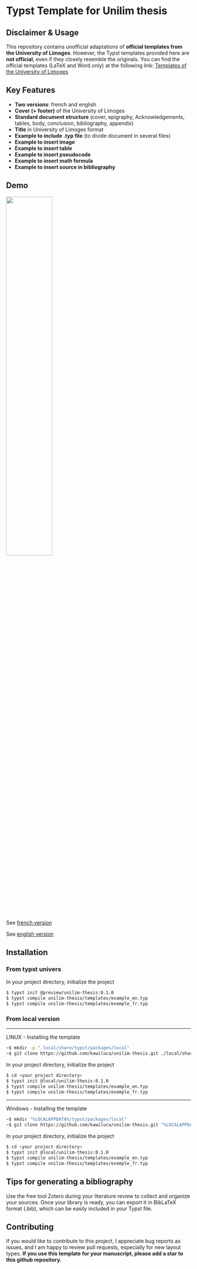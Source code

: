 # Typst Template for Unilim thesis

## Disclaimer & Usage

This repository contains unofficial adaptations of **official templates from the University of Limoges**. However, the Typst templates provided here are **not official**, even if they closely resemble the originals. You can find the official templates (LaTeX and Word only) at the following link: [Templates of the University of Limoges](https://support.unilim.fr/publications-et-redaction/depot-et-modeles-de-documents/telecharger-un-modele-de-document/)

## Key Features
- **Two versions**: french and english
- **Cover (+ footer)** of the University of Limoges
- **Standard document structure** (cover, epigraphy, Acknowledgements, tables, body, conclusion, bibliography, appendix)
- **Title** in University of Limoges format
- **Example to include .typ file** (to divide document in several files)
- **Example to insert image**
- **Example to insert table**
- **Example to insert pseudocode**
- **Example to insert math formula**
- **Example to insert source in bibliography**

## Demo

<img src="https://raw.githubusercontent.com/kawiluca/unilim-thesis/refs/heads/main/0.1.0/asset/thumbail.png" width="50%">


See [french version](./preview/preview_fr.pdf)

See [english version](./preview/preview_en.pdf)

## Installation

### From typst univers

In your project directory, initialize the project
```sh
$ typst init @preview/unilim-thesis:0.1.0
$ typst compile unilim-thesis/templates/example_en.typ
$ typst compile unilim-thesis/templates/exemple_fr.typ
```

### From local version 

---
LINUX - Installing the template
```sh
~$ mkdir -p ".local/share/typst/packages/local"
~$ git clone https://github.com/kawiluca/unilim-thesis.git ./local/share/typst/local
```

In your project directory, initialize the project
```sh
$ cd <your project directory>
$ typst init @local/unilim-thesis:0.1.0
$ typst compile unilim-thesis/templates/example_en.typ
$ typst compile unilim-thesis/templates/exemple_fr.typ
```
---
Windows - Installing the template
```sh
~$ mkdir "%LOCALAPPDATA%/typst/packages/local"
~$ git clone https://github.com/kawiluca/unilim-thesis.git "%LOCALAPPDATA%/typst/packages/local"
```

In your project directory, initialize the project
```sh
$ cd <your project directory>
$ typst init @local/unilim-thesis:0.1.0
$ typst compile unilim-thesis/templates/example_en.typ
$ typst compile unilim-thesis/templates/exemple_fr.typ
```



## Tips for generating a bibliography
Use the free tool Zotero during your literature review to collect and organize your sources. Once your library is ready, you can export it in BibLaTeX format (.bib), which can be easily included in your Typst file.

## Contributing

If you would like to contribute to this project, I appreciate bug reports as issues, and I am happy to review pull requests, especially for new layout types. **If you use this template for your manuscript, please add a star to this github repository.**